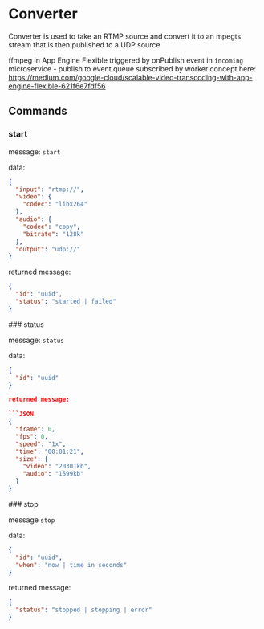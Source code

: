 # Converter

Converter is used to take an RTMP source and convert it to an mpegts stream that is then published to a UDP source

ffmpeg in App Engine Flexible triggered by onPublish event in `incoming` microservice - publish to event queue subscribed by worker
concept here: https://medium.com/google-cloud/scalable-video-transcoding-with-app-engine-flexible-621f6e7fdf56

## Commands

### start

message: `start`

data:
```JSON
{
  "input": "rtmp://",
  "video": {
    "codec": "libx264"
  },
  "audio": {
    "codec": "copy",
    "bitrate": "128k"
  },
  "output": "udp://"
}
```

returned message:
```JSON
{
  "id": "uuid",
  "status": "started | failed"
}
```


### status

message: `status`

data:
```JSON
{
  "id": "uuid"
}

returned message:

```JSON
{
  "frame": 0,
  "fps": 0,
  "speed": "1x",
  "time": "00:01:21",
  "size": {
    "video": "20301kb",
    "audio": "1599kb"
  }
}
```

### stop

message `stop`

data:
```JSON
{
  "id": "uuid",
  "when": "now | time in seconds"
}
```

returned message:
```JSON
{
  "status": "stopped | stopping | error"
}
```